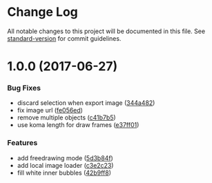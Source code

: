# Change Log

All notable changes to this project will be documented in this file. See [standard-version](https://github.com/conventional-changelog/standard-version) for commit guidelines.

<a name="1.0.0"></a>
# 1.0.0 (2017-06-27)


### Bug Fixes

* discard selection when export image ([344a482](https://github.com/anydown/mangadown/commit/344a482))
* fix image url ([fe056ed](https://github.com/anydown/mangadown/commit/fe056ed))
* remove multiple objects ([c41b7b5](https://github.com/anydown/mangadown/commit/c41b7b5))
* use koma length for draw frames ([e37ff01](https://github.com/anydown/mangadown/commit/e37ff01))


### Features

* add freedrawing mode ([5d3b84f](https://github.com/anydown/mangadown/commit/5d3b84f))
* add local image loader ([c3e2c23](https://github.com/anydown/mangadown/commit/c3e2c23))
* fill white inner bubbles ([42b9ff8](https://github.com/anydown/mangadown/commit/42b9ff8))
